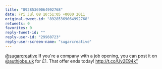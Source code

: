 ```yaml
---
title: "89285369064992768"
date: Fri Jul 08 10:51:05 +0000 2011
original-tweet-id: "89285369064992768"
retweets: 0
favorites: 0
reply-tweet-id: ""
reply-user-id: "29960723"
reply-user-screen-name: "sugarcreative"
---
```

<a href="https://twitter.com/sugarcreative">@sugarcreative</a>  If you're a company with a job opening, you can post it on <a href="https://twitter.com/authjobs_uk">@authjobs_uk</a> for £1. That offer ends today! http://t.co/Uy2E94k”
